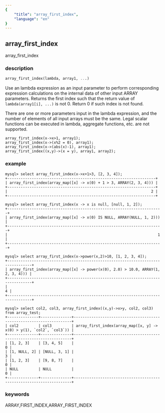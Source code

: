 ```yaml
---
{
    "title": "array_first_index",
    "language": "en"
}
---
```


<!-- 
Licensed to the Apache Software Foundation (ASF) under one
or more contributor license agreements.  See the NOTICE file
distributed with this work for additional information
regarding copyright ownership.  The ASF licenses this file
to you under the Apache License, Version 2.0 (the
"License"); you may not use this file except in compliance
with the License.  You may obtain a copy of the License at
  http://www.apache.org/licenses/LICENSE-2.0
Unless required by applicable law or agreed to in writing,
software distributed under the License is distributed on an
"AS IS" BASIS, WITHOUT WARRANTIES OR CONDITIONS OF ANY
KIND, either express or implied.  See the License for the
specific language governing permissions and limitations
under the License.
-->

## array_first_index

<version since="2.0">

array_first_index

</version>

### description

```sql
array_first_index(lambda, array1, ...)
```

Use an lambda expression as an input parameter to perform corresponding expression calculations on the internal data of other input ARRAY parameters. Returns the first index such that the return value of `lambda(array1[i], ...)` is not 0. Return 0 if such index is not found.

There are one or more parameters input in the lambda expression, and the number of elements of all input arrays must be the same. Legal scalar functions can be executed in lambda, aggregate functions, etc. are not supported.

```
array_first_index(x->x>1, array1);
array_first_index(x->(x%2 = 0), array1);
array_first_index(x->(abs(x)-1), array1);
array_first_index((x,y)->(x = y), array1, array2);
```

### example

```
mysql> select array_first_index(x->x+1>3, [2, 3, 4]);
+-------------------------------------------------------------------+
| array_first_index(array_map([x] -> x(0) + 1 > 3, ARRAY(2, 3, 4))) |
+-------------------------------------------------------------------+
|                                                                 2 |
+-------------------------------------------------------------------+

mysql> select array_first_index(x -> x is null, [null, 1, 2]);
+----------------------------------------------------------------------+
| array_first_index(array_map([x] -> x(0) IS NULL, ARRAY(NULL, 1, 2))) |
+----------------------------------------------------------------------+
|                                                                    1 |
+----------------------------------------------------------------------+

mysql> select array_first_index(x->power(x,2)>10, [1, 2, 3, 4]);
+---------------------------------------------------------------------------------+
| array_first_index(array_map([x] -> power(x(0), 2.0) > 10.0, ARRAY(1, 2, 3, 4))) |
+---------------------------------------------------------------------------------+
|                                                                               4 |
+---------------------------------------------------------------------------------+

mysql> select col2, col3, array_first_index((x,y)->x>y, col2, col3) from array_test;
+--------------+--------------+---------------------------------------------------------------------+
| col2         | col3         | array_first_index(array_map([x, y] -> x(0) > y(1), `col2`, `col3`)) |
+--------------+--------------+---------------------------------------------------------------------+
| [1, 2, 3]    | [3, 4, 5]    |                                                                   0 |
| [1, NULL, 2] | [NULL, 3, 1] |                                                                   3 |
| [1, 2, 3]    | [9, 8, 7]    |                                                                   0 |
| NULL         | NULL         |                                                                   0 |
+--------------+--------------+---------------------------------------------------------------------+
```

### keywords

ARRAY,FIRST_INDEX,ARRAY_FIRST_INDEX